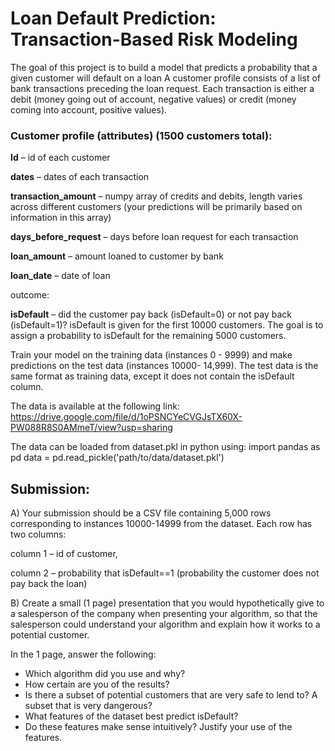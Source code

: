 # Loan Default Prediction: Transaction-Based Risk Modeling
The goal of this project is to build a model that predicts a probability that a given customer will default on a loan A customer profile consists of a list of bank transactions preceding the loan request. Each transaction is either a debit (money going out of account, negative values) or credit (money coming into account, positive values).

### Customer profile (attributes) (1500 customers total): 
**Id** – id of each customer

**dates** – dates of each transaction

**transaction_amount** – numpy array of credits and debits, length varies across different customers (your predictions will be primarily based on information in this array) 

**days_before_request** – days before loan request for each transaction 

**loan_amount** – amount loaned to customer by bank

**loan_date** – date of loan

outcome:

**isDefault** – did the customer pay back (isDefault=0) or not pay back (isDefault=1)?
isDefault is given for the first 10000 customers. The goal is to assign a probability to isDefault for the remaining 5000 customers. 

Train your model on the training data (instances 0 - 9999) and make predictions on the test data (instances 10000- 14,999). The test data is the same format as training data, except it does not contain the isDefault column.

The data is available at the following link:
https://drive.google.com/file/d/1oPSNCYeCVGJsTX60X-PW088R8S0AMmeT/view?usp=sharing

The data can be loaded from dataset.pkl in python using:
import pandas as pd
data = pd.read_pickle('path/to/data/dataset.pkl')

## Submission: 
A) Your submission should be a CSV file containing 5,000 rows corresponding to instances 10000-14999 from the dataset. Each row has two columns:

column 1 – id of customer, 

column 2 – probability that isDefault==1 (probability the customer does not pay back the loan)

B) Create a small (1 page) presentation that you would hypothetically give to a salesperson of the company when presenting your algorithm, so that the salesperson could understand your algorithm and explain how it works to a potential customer.

In the 1 page, answer the following:
- Which algorithm did you use and why?
- How certain are you of the results?
- Is there a subset of potential customers that are very safe to lend to? A subset that is very dangerous? 
- What features of the dataset best predict isDefault?
- Do these features make sense intuitively? Justify your use of the features. 

